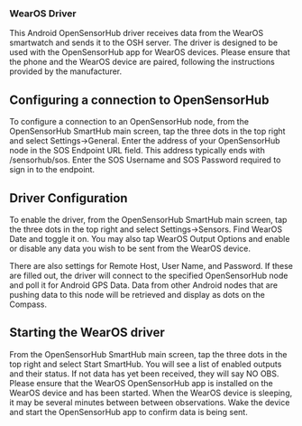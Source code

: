 ### WearOS Driver
This Android OpenSensorHub driver receives data from the WearOS smartwatch and sends it to the OSH server. The driver is designed to be used with the OpenSensorHub app for WearOS devices. Please ensure that the phone and the WearOS device are paired, following the instructions provided by the manufacturer.

## Configuring a connection to OpenSensorHub
To configure a connection to an OpenSensorHub node, from the OpenSensorHub SmartHub main screen, tap the three dots in the top right and select Settings->General. Enter the address of your OpenSensorHub node in the SOS Endpoint URL field. This address typically ends with /sensorhub/sos. Enter the SOS Username and SOS Password required to sign in to the endpoint.

## Driver Configuration
To enable the driver, from the OpenSensorHub SmartHub main screen, tap the three dots in the top right and select Settings->Sensors. Find WearOS Date and toggle it on. You may also tap WearOS Output Options and enable or disable any data you wish to be sent from the WearOS device.

There are also settings for Remote Host, User Name, and Password. If these are filled out, the driver will connect to the specified OpenSensorHub node and poll it for Android GPS Data. Data from other Android nodes that are pushing data to this node will be retrieved and display as dots on the Compass.

## Starting the WearOS driver
From the OpenSensorHub SmartHub main screen, tap the three dots in the top right and select Start SmartHub. You will see a list of enabled outputs and their status. If not data has yet been received, they will say NO OBS. Please ensure that the WearOS OpenSensorHub app is installed on the WearOS device and has been started. When the WearOS device is sleeping, it may be several minutes between between observations. Wake the device and start the OpenSensorHub app to confirm data is being sent.
